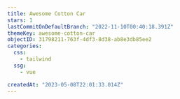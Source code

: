 ```yaml
---
title: Awesome Cotton Car
stars: 1
lastCommitOnDefaultBranch: "2022-11-10T00:40:18.391Z"
themeKey: awesome-cotton-car
objectID: 31798211-763f-4df3-8d38-ab8e3db85ee2
categories:
  css:
    - tailwind
  ssg:
    - vue

createdAt: "2023-05-08T22:01:33.014Z"
---
```

